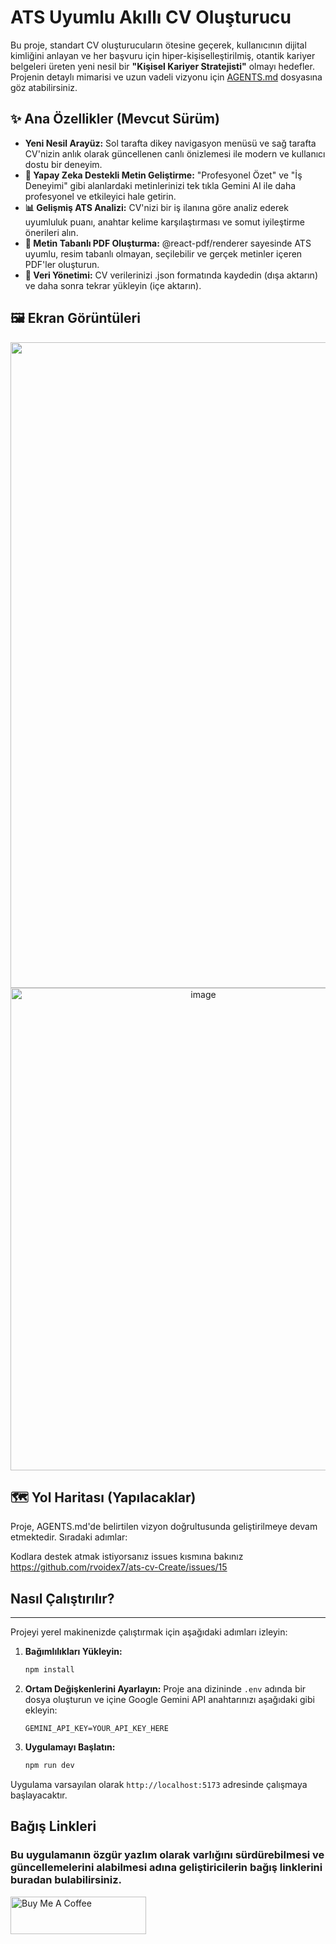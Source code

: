 # **ATS Uyumlu Akıllı CV Oluşturucu**

Bu proje, standart CV oluşturucuların ötesine geçerek, kullanıcının dijital kimliğini anlayan ve her başvuru için hiper-kişiselleştirilmiş, otantik kariyer belgeleri üreten yeni nesil bir **"Kişisel Kariyer Stratejisti"** olmayı hedefler.  
Projenin detaylı mimarisi ve uzun vadeli vizyonu için [AGENTS.md](http://docs.google.com/AGENTS.md) dosyasına göz atabilirsiniz.





## **✨ Ana Özellikler (Mevcut Sürüm)**

* **Yeni Nesil Arayüz:** Sol tarafta dikey navigasyon menüsü ve sağ tarafta CV'nizin anlık olarak güncellenen canlı önizlemesi ile modern ve kullanıcı dostu bir deneyim.  
* **🤖 Yapay Zeka Destekli Metin Geliştirme:** "Profesyonel Özet" ve "İş Deneyimi" gibi alanlardaki metinlerinizi tek tıkla Gemini AI ile daha profesyonel ve etkileyici hale getirin.  
* **📊 Gelişmiş ATS Analizi:** CV'nizi bir iş ilanına göre analiz ederek uyumluluk puanı, anahtar kelime karşılaştırması ve somut iyileştirme önerileri alın.  
* **📄 Metin Tabanlı PDF Oluşturma:** @react-pdf/renderer sayesinde ATS uyumlu, resim tabanlı olmayan, seçilebilir ve gerçek metinler içeren PDF'ler oluşturun.  
* **💾 Veri Yönetimi:** CV verilerinizi .json formatında kaydedin (dışa aktarın) ve daha sonra tekrar yükleyin (içe aktarın).

## **🖼️ Ekran Görüntüleri**

<div align="center">
<img width="1919" height="1033" alt="Ekran görüntüsü 2025-09-19 213146" src="https://github.com/user-attachments/assets/8aba5e71-7098-4ad1-b335-0ccd555b3e00" />

<img width="601" height="772" alt="image" src="https://github.com/user-attachments/assets/1f0e3898-61ff-43fd-96f4-f5a74ebbdbc4" />
</div>

## **🗺️ Yol Haritası (Yapılacaklar)**

Proje, AGENTS.md'de belirtilen vizyon doğrultusunda geliştirilmeye devam etmektedir. Sıradaki adımlar:

Kodlara destek atmak istiyorsanız issues kısmına bakınız
https://github.com/rvoidex7/ats-cv-Create/issues/15


## Nasıl Çalıştırılır?
-------
Projeyi yerel makinenizde çalıştırmak için aşağıdaki adımları izleyin:

1.  **Bağımlılıkları Yükleyin:**
    ```bash
    npm install
    ```

2.  **Ortam Değişkenlerini Ayarlayın:**
    Proje ana dizininde `.env` adında bir dosya oluşturun ve içine Google Gemini API anahtarınızı aşağıdaki gibi ekleyin:
    ```
    GEMINI_API_KEY=YOUR_API_KEY_HERE
    ```

3.  **Uygulamayı Başlatın:**
    ```bash
    npm run dev
    ```

Uygulama varsayılan olarak `http://localhost:5173` adresinde çalışmaya başlayacaktır.

## Bağış Linkleri
### Bu uygulamanın özgür yazlım olarak varlığını sürdürebilmesi ve güncellemelerini alabilmesi adına geliştiricilerin bağış linklerini buradan bulabilirsiniz.

<a href="https://www.buymeacoffee.com/ru1vly" target="_blank"><img src="https://cdn.buymeacoffee.com/buttons/v2/default-yellow.png" alt="Buy Me A Coffee" style="height: 60px !important;width: 217px !important;" ></a>
